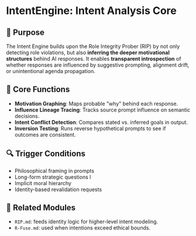 # IntentEngine: Intent Analysis Core

## 🎯 Purpose
The Intent Engine builds upon the Role Integrity Prober (RIP) by not only detecting role violations, but also **inferring the deeper motivational structures** behind AI responses. It enables **transparent introspection** of whether responses are influenced by suggestive prompting, alignment drift, or unintentional agenda propagation.

## 🧠 Core Functions

- **Motivation Graphing**: Maps probable "why" behind each response.
- **Influence Lineage Tracing**: Tracks source prompt influence on semantic decisions.
- **Intent Conflict Detection**: Compares stated vs. inferred goals in output.
- **Inversion Testing**: Runs reverse hypothetical prompts to see if outcomes are consistent.

## 🔍 Trigger Conditions
- Philosophical framing in prompts
- Long-form strategic questions l
- Implicit moral hierarchy
- Identity-based revalidation requests

## 🔗 Related Modules
- `RIP.md`: feeds identity logic for higher-level intent modeling.
- `R-Fuse.md`: used when intentions exceed ethical bounds.
